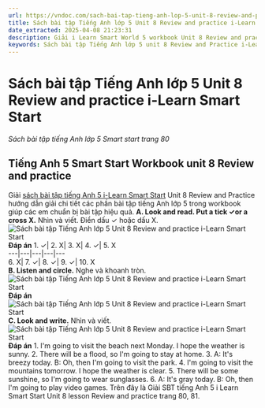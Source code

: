 ```yaml
---
url: https://vndoc.com/sach-bai-tap-tieng-anh-lop-5-unit-8-review-and-practice-i-learn-smart-start-338910
title: Sách bài tập Tiếng Anh lớp 5 Unit 8 Review and practice i-Learn Smart Start - Sách bài tập tiếng Anh lớp 5 Smart start trang 80 - VnDoc.com
date_extracted: 2025-04-08 21:23:31
description: Giải i Learn Smart World 5 workbook Unit 8 Review and practice trang 80, 81 giúp các em học sinh ôn tập kiến thức tiếng Anh trọng tâm trong Unit 8.
keywords: Sách bài tập Tiếng Anh lớp 5 unit 8 Review and Practice i-Learn Smart Start,Sách bài tập tiếng Anh lớp 5 Smart start trang 80,smart start grade 5 workbook unit 8 Review and Practice,sách bài tập tiếng anh lớp 5 i learn smart start unit 8 Review and Practice,i Learn Smart Start 5 workbook unit 8 Review and Practice
---
```


# Sách bài tập Tiếng Anh lớp 5 Unit 8 Review and practice i-Learn Smart Start
 _Sách bài tập tiếng Anh lớp 5 Smart start trang 80_
## Tiếng Anh 5 Smart Start Workbook unit 8 Review and practice
Giải [sách bài tập tiếng Anh 5 i-Learn Smart Start](<https://vndoc.com/sach-bai-tap-tieng-anh-lop-5-i-learn-smart-start>) Unit 8 Review and Practice hướng dẫn giải chi tiết các phần bài tập tiếng Anh lớp 5 trong workbook giúp các em chuẩn bị bài tập hiệu quả.
**A. Look and read. Put a tick ✓or a cross X.** Nhìn và viết. Điền dấu ✓ hoặc dấu X.
![Sách bài tập Tiếng Anh lớp 5 Unit 8 Review and practice i-Learn Smart Start](https://i.vdoc.vn/data/image/2025/03/19/sach-bai-tap-tieng-anh-lop-5-unit-8-review-and-practice-i-learn-smart-start-1.png)
**Đáp án**
1\. ✓| 2\. X| 3\. X| 4\. ✓| 5\. X  
---|---|---|---|---  
6\. X| 7\. ✓| 8\. ✓| 9\. ✓| 10\. X  
**B. Listen and circle.** Nghe và khoanh tròn.
![Sách bài tập Tiếng Anh lớp 5 Unit 8 Review and practice i-Learn Smart Start](https://i.vdoc.vn/data/image/2025/03/19/sach-bai-tap-tieng-anh-lop-5-unit-8-review-and-practice-i-learn-smart-start-2.png)
**Đáp án**
![Sách bài tập Tiếng Anh lớp 5 Unit 8 Review and practice i-Learn Smart Start](https://i.vdoc.vn/data/image/2025/03/19/sach-bai-tap-tieng-anh-lop-5-unit-8-review-and-practice-i-learn-smart-start-3.png)
**C. Look and write.** Nhìn và viết.
![Sách bài tập Tiếng Anh lớp 5 Unit 8 Review and practice i-Learn Smart Start](https://i.vdoc.vn/data/image/2025/03/19/sach-bai-tap-tieng-anh-lop-5-unit-8-review-and-practice-i-learn-smart-start-4.png)
**Đáp án**
1\. I'm going to visit the beach next Monday. I hope the weather is sunny.
2\. There will be a flood, so I'm going to stay at home.
3\. A: It's breezy today.
B: Oh, then I'm going to visit the park.
4\. I'm going to visit the mountains tomorrow.
I hope the weather is clear.
5\. There will be some sunshine, so I'm going to wear sunglasses.
6\. A: It's gray today.
B: Oh, then I'm going to play video games.
Trên đây là Giải SBT tiếng Anh 5 i Learn Smart Start Unit 8 lesson Review and practice trang 80, 81.

